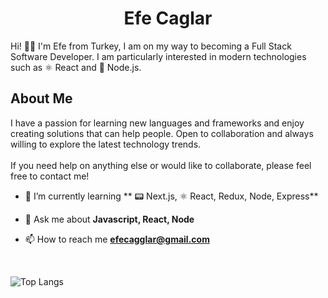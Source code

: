 <h1 align="center">Efe Caglar</h1>
Hi! 👋🏼 I'm Efe from Turkey, I am on my way to becoming a Full Stack Software Developer. I am particularly interested in modern technologies such as ⚛️ React and 🔗 Node.js. 
<br/>
<h2>About Me</h2>
  I have a passion for learning new languages and frameworks and enjoy creating solutions that can help people. Open to collaboration and always willing to explore the latest technology trends.
<br/>
<br/>
If you need help on anything else or would like to collaborate, please feel free to contact me!

- 🌱 I’m currently learning ** 📟 Next.js, ⚛ React, Redux, Node, Express**

- 💬 Ask me about **Javascript, React, Node**

- 📫 How to reach me **efecagglar@gmail.com**

<br/>

![Top Langs](https://github-readme-stats.vercel.app/api/top-langs/?username=efecaglarr&layout=compact)
